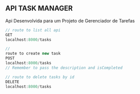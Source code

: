 ## API TASK MANAGER

Api Desenvolvida para um Projeto de Gerenciador de Tarefas

```js
// route to list all api
GET 
localhost:8000/tasks

// 
route to create new task
POST
localhost:8000/tasks
// Remember to pass the description and isCompleted

// route to delete tasks by id
DELETE
localhost:8000/tasks

```
